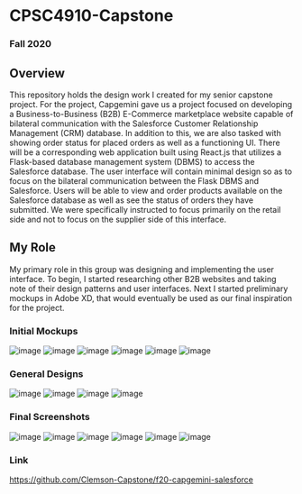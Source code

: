 # CPSC4910-Capstone
### Fall 2020

## Overview
This repository holds the design work I created for my senior capstone project. For the project, Capgemini gave us a project focused on developing a Business-to-Business (B2B) E-Commerce marketplace website capable of bilateral communication with the Salesforce Customer Relationship Management (CRM) database. In addition to this, we are also tasked with showing order status for placed orders as well as a functioning UI. There will be a corresponding web application built using React.js that utilizes a Flask-based database management system (DBMS) to access the Salesforce database. The user interface will contain minimal design so as to focus on the bilateral communication between the Flask DBMS and Salesforce. Users will be able to view and order products available on the Salesforce database as well as see the status of orders they have submitted. We were specifically instructed to focus primarily on the retail side and not to focus on the supplier side of this interface.

## My Role
My primary role in this group was designing and implementing the user interface. To begin, I started researching other B2B websites and taking note of their design patterns and user interfaces. Next I started preliminary mockups in Adobe XD, that would eventually be used as our final inspiration for the project.

### Initial Mockups
![image](https://user-images.githubusercontent.com/45491650/151267979-6774b539-7a6f-437b-96a7-eac2aef62dab.png)
![image](https://user-images.githubusercontent.com/45491650/151267985-aa0a39e4-2033-44da-8540-cd09eab0660c.png)
![image](https://user-images.githubusercontent.com/45491650/151267998-5d8a63f6-d93f-4d61-882d-f9db93d5fb0d.png)
![image](https://user-images.githubusercontent.com/45491650/151268542-d2ac0d96-0bd0-4b78-b9ea-67c712db0a79.png)
![image](https://user-images.githubusercontent.com/45491650/151268563-cec1e3db-af29-4027-9da4-96a1bc866932.png)
![image](https://user-images.githubusercontent.com/45491650/151268567-e42a28b2-3fc1-4464-acd1-0f373145e099.png)

### General Designs
![image](https://user-images.githubusercontent.com/45491650/151269045-dae088ce-4040-493c-b439-599ad1ffe5e1.png)
![image](https://user-images.githubusercontent.com/45491650/151269592-cccf00ba-ed22-4fea-ac12-d5e0b80290d6.png)
![image](https://user-images.githubusercontent.com/45491650/151269602-62020b94-f68a-4233-a38e-f27318d98e78.png)
![image](https://user-images.githubusercontent.com/45491650/151269610-f61a7416-70d8-438b-90ba-bc1e99f7e612.png)

### Final Screenshots
![image](https://user-images.githubusercontent.com/45491650/151270166-17dc233d-d3ed-4fbd-915a-3272443a8aaf.png)
![image](https://user-images.githubusercontent.com/45491650/151270472-9e1f2827-22fb-49e7-a9a8-7444beab07e2.png)
![image](https://user-images.githubusercontent.com/45491650/151270488-ff611111-dda8-4041-9573-fd4b53bcb269.png)
![image](https://user-images.githubusercontent.com/45491650/151270514-883c13bd-b1fa-460b-ae8a-da9926799fb1.png)
![image](https://user-images.githubusercontent.com/45491650/151270529-d0081076-f21d-4250-8efe-91e3d8cebe27.png)
![image](https://user-images.githubusercontent.com/45491650/151270561-b0a9d1fe-5230-4a5e-8850-0893df86e6f3.png)

### Link
https://github.com/Clemson-Capstone/f20-capgemini-salesforce

